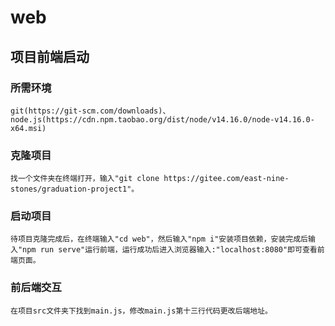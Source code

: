 # web

## 项目前端启动

### 所需环境

```
git(https://git-scm.com/downloads)、node.js(https://cdn.npm.taobao.org/dist/node/v14.16.0/node-v14.16.0-x64.msi)
```

### 克隆项目

```
找一个文件夹在终端打开，输入"git clone https://gitee.com/east-nine-stones/graduation-project1"。
```

### 启动项目

```
待项目克隆完成后，在终端输入"cd web"，然后输入"npm i"安装项目依赖，安装完成后输入"npm run serve"运行前端，运行成功后进入浏览器输入:"localhost:8080"即可查看前端页面。
```

### 前后端交互

```
在项目src文件夹下找到main.js，修改main.js第十三行代码更改后端地址。
```
